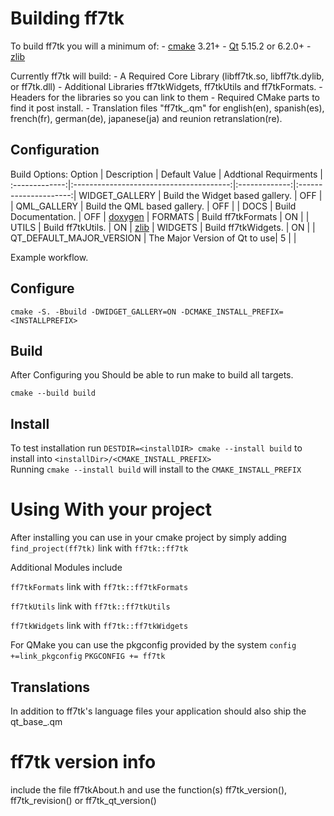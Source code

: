 # Building ff7tk

To build ff7tk you will a minimum of: 
    - [cmake] 3.21+
    - [Qt] 5.15.2 or 6.2.0+
    - [zlib]


Currently ff7tk will build: 
     - A Required Core Library (libff7tk.so, libff7tk.dylib, or ff7tk.dll)
     - Additional Libraries ff7tkWidgets, ff7tkUtils and ff7tkFormats.
     - Headers for the libraries so you can link to them
     - Required CMake parts to find it post install.
     - Translation files "ff7tk_<lang>.qm" for english(en), spanish(es), french(fr), german(de), japanese(ja) and reunion retranslation(re).


## Configuration
Build Options:
    Option     |            Description                  | Default Value | Addtional Requirments |
:-------------:|:---------------------------------------:|:-------------:|:---------------------:|
WIDGET_GALLERY | Build the Widget based gallery.         | OFF           | |
QML_GALLERY    | Build the QML based gallery.            | OFF           | |
DOCS           | Build Documentation.                    | OFF           | [doxygen] |
FORMATS        | Build ff7tkFormats                      | ON            | |
UTILS          | Build ff7tkUtils.                       | ON            | [zlib] |
WIDGETS        | Build ff7tkWidgets.                     | ON            | |
QT_DEFAULT_MAJOR_VERSION | The Major Version of Qt to use| 5             | |

Example workflow.

## Configure

`cmake -S. -Bbuild -DWIDGET_GALLERY=ON -DCMAKE_INSTALL_PREFIX=<INSTALLPREFIX>`

## Build
After Configuring you Should be able to run make to build all targets.

`cmake --build build`

## Install
 To test installation run `DESTDIR=<installDIR> cmake --install build` to install into `<installDir>/<CMAKE_INSTALL_PREFIX>` <br>
 Running `cmake --install build` will install to the `CMAKE_INSTALL_PREFIX`


# Using With your project

After installing you can use in your cmake project by simply adding 
`find_project(ff7tk)` link with `ff7tk::ff7tk`

Additional Modules include

`ff7tkFormats` link with `ff7tk::ff7tkFormats`

`ff7tkUtils` link with `ff7tk::ff7tkUtils`

`ff7tkWidgets` link with `ff7tk::ff7tkWidgets`

For QMake you can use the pkgconfig provided by the system
`config +=link_pkgconfig`
`PKGCONFIG += ff7tk`

## Translations
  In addition to ff7tk's language files your application should also ship the qt_base_<lang>.qm

# ff7tk version info
 include the file ff7tkAbout.h and use the function(s) ff7tk_version(), ff7tk_revision() or ff7tk_qt_version()

[Qt]:https://www.qt.io
[doxygen]:http://www.stack.nl/~dimitri/doxygen/
[cmake]:https://cmake.org/
[zlib]:https://zlib.net/
